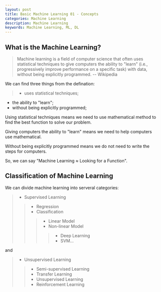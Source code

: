 ```yaml
---
layout: post
title: Basic Machine Learning 01 - Concepts
categories: Machine Learning
description: Machine Learning
keywords: Machine Learning, ML, DL
---
```

## What is the Machine Learning?
> Machine learning is a field of computer science that often uses statistical techniques to give computers the ability to "learn" (i.e., progressively improve performance on a specific task) with data, without being explicitly programmed. -- Wikipedia

We can find three things from the defination:

>- uses statistical techniques;
- the ability to "learn";
- without being explicitly programmed;

Using statistical techniques means we need to use mathematical method to find the best function to solve our problem.

Giving computers the ability to "learn" means we need to help computers use mathematical.

Without being explicitly programmed means we do not need to write the steps for computers.

So, we can say "Machine Learning ≈ Looking for a Function".

## Classification of Machine Learning
We can divide machine learning into serveral categories:
>- Supervised Learning
>>- Regression
>>- Classification
>>>- Linear Model
>>>- Non-linear Model
>>>>- Deep Learning
>>>>- SVM...

and

>- Unsupervised Learning
>>- Semi-supervised Learning
>>- Transfer Learning
>>- Unsupervised Learning
>>- Reinforcement Learning
